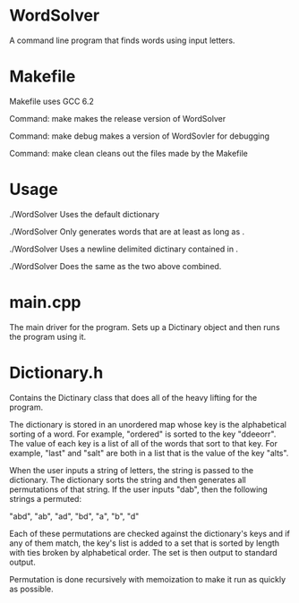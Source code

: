 # WordSolver
A command line program that finds words using input letters.


# Makefile
Makefile uses GCC 6.2

Command:   make   makes the release version of WordSolver

Command:   make debug   makes a version of WordSovler for debugging

Command:   make clean   cleans out the files made by the Makefile


# Usage
./WordSolver   Uses the default dictionary

./WordSolver <positive number>   Only generates words that are at least as long as <positive number>.

./WordSolver <filename>   Uses a newline delimited dictinary contained in <filename>.

./WordSolver <filename> <positive number>   Does the same as the two above combined.


# main.cpp
The main driver for the program.  Sets up a Dictinary object and then runs the program using it.


# Dictionary.h
Contains the Dictinary class that does all of the heavy lifting for the program.

The dictionary is stored in an unordered map whose key is the alphabetical sorting of
a word.  For example, "ordered" is sorted to the key "ddeeorr".  The value of each key is
a list of all of the words that sort to that key.  For example, "last" and "salt" are
both in a list that is the value of the key "alts".

When the user inputs a string of letters, the string is passed to the dictionary.
The dictionary sorts the string and then generates all permutations of that string.
If the user inputs "dab", then the following strings a permuted:

"abd", "ab", "ad", "bd", "a", "b", "d"

Each of these permutations are checked against the dictionary's keys and if
any of them match, the key's list is added to a set that is sorted by length with
ties broken by alphabetical order.  The set is then output to standard output.

Permutation is done recursively with memoization to make it run as quickly as possible.
